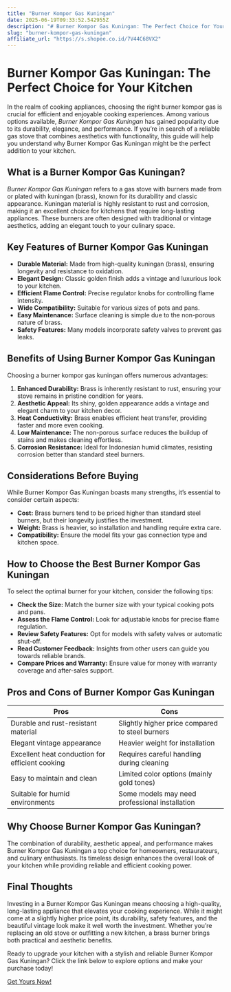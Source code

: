 ```yaml
---
title: "Burner Kompor Gas Kuningan"
date: 2025-06-19T09:33:52.542955Z
description: "# Burner Kompor Gas Kuningan: The Perfect Choice for Your Kitchen..."
slug: "burner-kompor-gas-kuningan"
affiliate_url: "https://s.shopee.co.id/7V44C68VX2"
---
```

# Burner Kompor Gas Kuningan: The Perfect Choice for Your Kitchen

In the realm of cooking appliances, choosing the right burner kompor gas is crucial for efficient and enjoyable cooking experiences. Among various options available, *Burner Kompor Gas Kuningan* has gained popularity due to its durability, elegance, and performance. If you’re in search of a reliable gas stove that combines aesthetics with functionality, this guide will help you understand why Burner Kompor Gas Kuningan might be the perfect addition to your kitchen.

## What is a Burner Kompor Gas Kuningan?

*Burner Kompor Gas Kuningan* refers to a gas stove with burners made from or plated with kuningan (brass), known for its durability and classic appearance. Kuningan material is highly resistant to rust and corrosion, making it an excellent choice for kitchens that require long-lasting appliances. These burners are often designed with traditional or vintage aesthetics, adding an elegant touch to your culinary space.

## Key Features of Burner Kompor Gas Kuningan

- **Durable Material:** Made from high-quality kuningan (brass), ensuring longevity and resistance to oxidation.
- **Elegant Design:** Classic golden finish adds a vintage and luxurious look to your kitchen.
- **Efficient Flame Control:** Precise regulator knobs for controlling flame intensity.
- **Wide Compatibility:** Suitable for various sizes of pots and pans.
- **Easy Maintenance:** Surface cleaning is simple due to the non-porous nature of brass.
- **Safety Features:** Many models incorporate safety valves to prevent gas leaks.

## Benefits of Using Burner Kompor Gas Kuningan

Choosing a burner kompor gas kuningan offers numerous advantages:

1. **Enhanced Durability:** Brass is inherently resistant to rust, ensuring your stove remains in pristine condition for years.
2. **Aesthetic Appeal:** Its shiny, golden appearance adds a vintage and elegant charm to your kitchen decor.
3. **Heat Conductivity:** Brass enables efficient heat transfer, providing faster and more even cooking.
4. **Low Maintenance:** The non-porous surface reduces the buildup of stains and makes cleaning effortless.
5. **Corrosion Resistance:** Ideal for Indonesian humid climates, resisting corrosion better than standard steel burners.

## Considerations Before Buying

While Burner Kompor Gas Kuningan boasts many strengths, it’s essential to consider certain aspects:

- **Cost:** Brass burners tend to be priced higher than standard steel burners, but their longevity justifies the investment.
- **Weight:** Brass is heavier, so installation and handling require extra care.
- **Compatibility:** Ensure the model fits your gas connection type and kitchen space.

## How to Choose the Best Burner Kompor Gas Kuningan

To select the optimal burner for your kitchen, consider the following tips:

- **Check the Size:** Match the burner size with your typical cooking pots and pans.
- **Assess the Flame Control:** Look for adjustable knobs for precise flame regulation.
- **Review Safety Features:** Opt for models with safety valves or automatic shut-off.
- **Read Customer Feedback:** Insights from other users can guide you towards reliable brands.
- **Compare Prices and Warranty:** Ensure value for money with warranty coverage and after-sales support.

## Pros and Cons of Burner Kompor Gas Kuningan

| Pros                                              | Cons                                       |
|---------------------------------------------------|--------------------------------------------|
| Durable and rust-resistant material             | Slightly higher price compared to steel burners |
| Elegant vintage appearance                       | Heavier weight for installation           |
| Excellent heat conduction for efficient cooking| Requires careful handling during cleaning |
| Easy to maintain and clean                      | Limited color options (mainly gold tones) |
| Suitable for humid environments                  | Some models may need professional installation |

## Why Choose Burner Kompor Gas Kuningan?

The combination of durability, aesthetic appeal, and performance makes Burner Kompor Gas Kuningan a top choice for homeowners, restaurateurs, and culinary enthusiasts. Its timeless design enhances the overall look of your kitchen while providing reliable and efficient cooking power.

## Final Thoughts

Investing in a Burner Kompor Gas Kuningan means choosing a high-quality, long-lasting appliance that elevates your cooking experience. While it might come at a slightly higher price point, its durability, safety features, and the beautiful vintage look make it well worth the investment. Whether you’re replacing an old stove or outfitting a new kitchen, a brass burner brings both practical and aesthetic benefits.

Ready to upgrade your kitchen with a stylish and reliable Burner Kompor Gas Kuningan? Click the link below to explore options and make your purchase today!

[Get Yours Now!](https://s.shopee.co.id/7V44C68VX2)